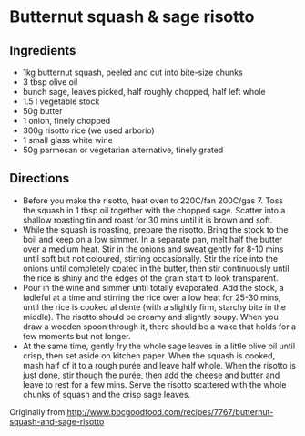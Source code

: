 Butternut squash & sage risotto
=======

Ingredients
----------
 * 1kg butternut squash, peeled and cut into bite-size chunks
 * 3 tbsp olive oil
 * bunch sage, leaves picked, half roughly chopped, half left whole
 * 1.5 l vegetable stock
 * 50g butter
 * 1 onion, finely chopped
 * 300g risotto rice (we used arborio)
 * 1 small glass white wine
 * 50g parmesan or vegetarian alternative, finely grated

Directions
-----------

 * Before you make the risotto, heat oven to 220C/fan 200C/gas 7. Toss the squash in 1 tbsp oil together with the chopped sage. Scatter into a shallow roasting tin and roast for 30 mins until it is brown and soft.
 * While the squash is roasting, prepare the risotto. Bring the stock to the boil and keep on a low simmer. In a separate pan, melt half the butter over a medium heat. Stir in the onions and sweat gently for 8-10 mins until soft but not coloured, stirring occasionally. Stir the rice into the onions until completely coated in the butter, then stir continuously until the rice is shiny and the edges of the grain start to look transparent.
 * Pour in the wine and simmer until totally evaporated. Add the stock, a ladleful at a time and stirring the rice over a low heat for 25-30 mins, until the rice is cooked al dente (with a slightly firm, starchy bite in the middle). The risotto should be creamy and slightly soupy. When you draw a wooden spoon through it, there should be a wake that holds for a few moments but not longer.
 * At the same time, gently fry the whole sage leaves in a little olive oil until crisp, then set aside on kitchen paper. When the squash is cooked, mash half of it to a rough purée and leave half whole. When the risotto is just done, stir though the purée, then add the cheese and butter and leave to rest for a few mins. Serve the risotto scattered with the whole chunks of squash and the crisp sage leaves.

Originally from
  http://www.bbcgoodfood.com/recipes/7767/butternut-squash-and-sage-risotto

